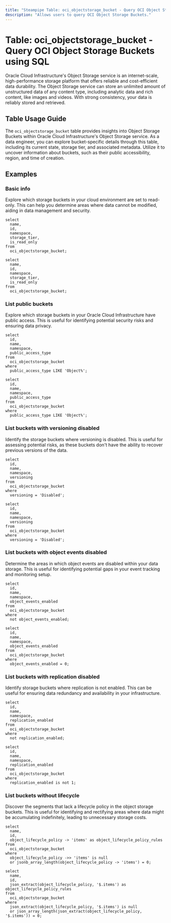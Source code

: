 ```yaml
---
title: "Steampipe Table: oci_objectstorage_bucket - Query OCI Object Storage Buckets using SQL"
description: "Allows users to query OCI Object Storage Buckets."
---
```


# Table: oci_objectstorage_bucket - Query OCI Object Storage Buckets using SQL

Oracle Cloud Infrastructure's Object Storage service is an internet-scale, high-performance storage platform that offers reliable and cost-efficient data durability. The Object Storage service can store an unlimited amount of unstructured data of any content type, including analytic data and rich content, like images and videos. With strong consistency, your data is reliably stored and retrieved.

## Table Usage Guide

The `oci_objectstorage_bucket` table provides insights into Object Storage Buckets within Oracle Cloud Infrastructure's Object Storage service. As a data engineer, you can explore bucket-specific details through this table, including its current state, storage tier, and associated metadata. Utilize it to uncover information about buckets, such as their public accessibility, region, and time of creation.

## Examples

### Basic info
Explore which storage buckets in your cloud environment are set to read-only. This can help you determine areas where data cannot be modified, aiding in data management and security.

```sql+postgres
select
  name,
  id,
  namespace,
  storage_tier,
  is_read_only
from
  oci_objectstorage_bucket;
```

```sql+sqlite
select
  name,
  id,
  namespace,
  storage_tier,
  is_read_only
from
  oci_objectstorage_bucket;
```


### List public buckets
Explore which storage buckets in your Oracle Cloud Infrastructure have public access. This is useful for identifying potential security risks and ensuring data privacy.

```sql+postgres
select
  id,
  name,
  namespace,
  public_access_type
from
  oci_objectstorage_bucket
where
  public_access_type LIKE 'Object%';
```

```sql+sqlite
select
  id,
  name,
  namespace,
  public_access_type
from
  oci_objectstorage_bucket
where
  public_access_type LIKE 'Object%';
```


### List buckets with versioning disabled
Identify the storage buckets where versioning is disabled. This is useful for assessing potential risks, as these buckets don't have the ability to recover previous versions of the data.

```sql+postgres
select
  id,
  name,
  namespace,
  versioning
from
  oci_objectstorage_bucket
where
  versioning = 'Disabled';
```

```sql+sqlite
select
  id,
  name,
  namespace,
  versioning
from
  oci_objectstorage_bucket
where
  versioning = 'Disabled';
```


### List buckets with object events disabled
Determine the areas in which object events are disabled within your data storage. This is useful for identifying potential gaps in your event tracking and monitoring setup.

```sql+postgres
select
  id,
  name,
  namespace,
  object_events_enabled
from
  oci_objectstorage_bucket
where
  not object_events_enabled;
```

```sql+sqlite
select
  id,
  name,
  namespace,
  object_events_enabled
from
  oci_objectstorage_bucket
where
  object_events_enabled = 0;
```


### List buckets with replication disabled
Identify storage buckets where replication is not enabled. This can be useful for ensuring data redundancy and availability in your infrastructure.

```sql+postgres
select
  id,
  name,
  namespace,
  replication_enabled
from
  oci_objectstorage_bucket
where
  not replication_enabled;
```

```sql+sqlite
select
  id,
  name,
  namespace,
  replication_enabled
from
  oci_objectstorage_bucket
where
  replication_enabled is not 1;
```

### List buckets without lifecycle
Discover the segments that lack a lifecycle policy in the object storage buckets. This is useful for identifying and rectifying areas where data might be accumulating indefinitely, leading to unnecessary storage costs.

```sql+postgres
select
  name,
  id,
  object_lifecycle_policy -> 'items' as object_lifecycle_policy_rules
from
  oci_objectstorage_bucket
where
  object_lifecycle_policy ->> 'items' is null
  or jsonb_array_length(object_lifecycle_policy -> 'items') = 0;
```

```sql+sqlite
select
  name,
  id,
  json_extract(object_lifecycle_policy, '$.items') as object_lifecycle_policy_rules
from
  oci_objectstorage_bucket
where
  json_extract(object_lifecycle_policy, '$.items') is null
  or json_array_length(json_extract(object_lifecycle_policy, '$.items')) = 0;
```